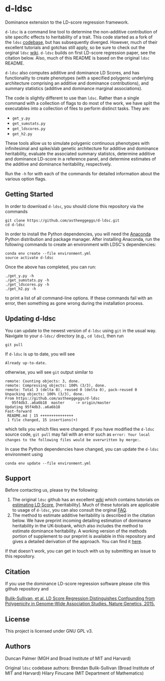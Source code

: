 # d-ldsc
Dominance extension to the LD-score regression framework.

`d-ldsc` is a command line tool to determine the non-additive contribution of site specific effects to heritability of a trait. This code started as a fork of the `ldsc` [codebase](https://github.com/bulik/ldsc), but has subsequently diverged. However, much of their excellent tutorials and gotchas still apply, so be sure to check out the orginal `ldsc` [wiki](https://github.com/bulik/ldsc/wiki). `d-ldsc` builds on first LD-score regression paper, see the citation below. Also, much of this README is based on the original `ldsc` README.

`d-ldsc` also computes additive and dominance LD Scores, and has functionality to create phenotypes (with a specified polygenic underlying architecture comprising an additive and dominance contributions), and summary statistics (additive and dominance marginal associations).

The code is slightly different to use than `ldsc`. Rather than a single command with a collection of flags to do most of the work, we have split the executables into a collection of files to perform distinct tasks. They are:

+ `get_y.py` 
+ `get_sumstats.py`
+ `get_ldscores.py`
+ `get_h2.py`

These tools allow us to simulate polygenic continuous phenotypes with infinitesimal and spike/slab genetic architecture for additive and dominance heritability, evaluate the associated summary statistcs, determine additive and dominance LD-score in a reference panel, and determine estimates of the additive and dominance heritability, respectively. 

Run the `-h` for with each of the commands for detailed information about the various option flags. 


## Getting Started

In order to download `d-ldsc`, you should clone this repository via the commands
```  
git clone https://github.com/astheeggeggs/d-ldsc.git
cd d-ldsc
```

In order to install the Python dependencies, you will need the [Anaconda](https://store.continuum.io/cshop/anaconda/) Python distribution and package manager. After installing Anaconda, run the following commands to create an environment with LDSC's dependencies:

```
conda env create --file environment.yml
source activate d-ldsc
```

Once the above has completed, you can run:

```
./get_y.py -h
./get_sumstats.py -h
./get_ldscores.py -h
./get_h2.py -h
```
to print a list of all command-line options. If these commands fail with an error, then something as gone wrong during the installation process. 

## Updating d-ldsc

You can update to the newest version of `d-ldsc` using `git` in the usual way. Navigate to your `d-ldsc/` directory (e.g., `cd ldsc`), then run
```
git pull
```
If `d-ldsc` is up to date, you will see 
```
Already up-to-date.
```
otherwise, you will see `git` output similar to 
```
remote: Counting objects: 3, done.
remote: Compressing objects: 100% (3/3), done.
remote: Total 3 (delta 0), reused 0 (delta 0), pack-reused 0
Unpacking objects: 100% (3/3), done.
From https://github.com/astheeggeggs/d-ldsc
   95f4db3..a6a6b18  master     -> origin/master
Updating 95f4db3..a6a6b18
Fast-forward
 README.md | 15 +++++++++++++++
 1 file changed, 15 insertions(+)
 ```
which tells you which files were changed. If you have modified the `d-ldsc` source code, `git pull` may fail with an error such as `error: Your local changes to the following files would be overwritten by merge:`. 

In case the Python dependencies have changed, you can update the `d-ldsc` environment using

```
conda env update --file environment.yml
```

## Support

Before contacting us, please try the following:

1. The original `ldsc` github has an excellent [wiki](https://github.com/bulik/ldsc/wiki) which contains tutorials on [estimating LD Score](https://github.com/bulik/ldsc/wiki/LD-Score-Estimation-Tutorial), [heritability]. Much of these tutorials are applicable to usage of `d-ldsc`, you can also consult the orginal [FAQ](https://github.com/bulik/ldsc/wiki/FAQ).
2. The method to estimate additive heritability is described in the citation below. We have preprint incoming detailing estimation of dominance heritability in the UK-biobank, which also includes the method to estimate dominance heritability. A working version of the methods portion of supplement to our preprint is available in this repository and gives a detailed derivation of the approach. You can find it [here](https://github.com/astheeggeggs/d-ldsc/blob/main/methods/methods.pdf).

If that doesn't work, you can get in touch with us by submitting an issue to this repository.

## Citation

If you use the dominance LD-score regression software please cite this github repository and

[Bulik-Sullivan, et al. LD Score Regression Distinguishes Confounding from Polygenicity in Genome-Wide Association Studies.
Nature Genetics, 2015.](http://www.nature.com/ng/journal/vaop/ncurrent/full/ng.3211.html)

## License

This project is licensed under GNU GPL v3.

## Authors

Duncan Palmer (MGH and Broad Institute of MIT and Harvard)

Original `ldsc` codebase authors:
Brendan Bulik-Sullivan (Broad Institute of MIT and Harvard)
Hilary Finucane (MIT Department of Mathematics)
